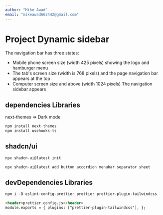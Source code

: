```yaml
---
author: "Mike Awad"
email: "mikeawad662442@gmail.com"
---
```


# Project Dynamic sidebar

The navigation bar has three states:

- Mobile phone screen size (width 425 pixels) showing the logo and hamburger menu
- The tab's screen size (width is 768 pixels) and the page navigation bar appears at the top
- Computer screen size and above (width 1024 pixels) The navigation sidebar appears

## dependencies Libraries

next-themes => Dark mode

```js
npm install next-themes
npm install usehooks-ts
```

## shadcn/ui

```js
npx shadcn-ui@latest init

npx shadcn-ui@latest add button accordion menubar separator sheet
```

## devDependencies Libraries

```js
npm i -D eslint-config-prettier prettier prettier-plugin-tailwindcss
```

```html
<header>prettier.config.js</header>
module.exports = { plugins: ["prettier-plugin-tailwindcss"], };
```
